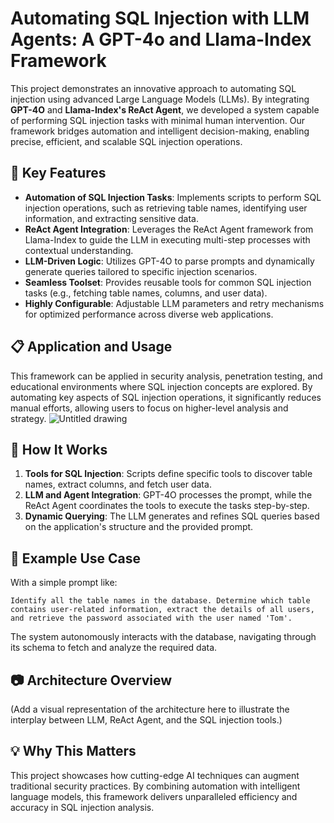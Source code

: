 # Automating SQL Injection with LLM Agents: A GPT-4o and Llama-Index Framework

This project demonstrates an innovative approach to automating SQL injection using advanced Large Language Models (LLMs). By integrating **GPT-4O** and **Llama-Index's ReAct Agent**, we developed a system capable of performing SQL injection tasks with minimal human intervention. Our framework bridges automation and intelligent decision-making, enabling precise, efficient, and scalable SQL injection operations.

## 🚀 Key Features

- **Automation of SQL Injection Tasks**: Implements scripts to perform SQL injection operations, such as retrieving table names, identifying user information, and extracting sensitive data.
- **ReAct Agent Integration**: Leverages the ReAct Agent framework from Llama-Index to guide the LLM in executing multi-step processes with contextual understanding.
- **LLM-Driven Logic**: Utilizes GPT-4O to parse prompts and dynamically generate queries tailored to specific injection scenarios.
- **Seamless Toolset**: Provides reusable tools for common SQL injection tasks (e.g., fetching table names, columns, and user data).
- **Highly Configurable**: Adjustable LLM parameters and retry mechanisms for optimized performance across diverse web applications.

## 📋 Application and Usage

This framework can be applied in security analysis, penetration testing, and educational environments where SQL injection concepts are explored. By automating key aspects of SQL injection operations, it significantly reduces manual efforts, allowing users to focus on higher-level analysis and strategy.
![Untitled drawing](https://github.com/user-attachments/assets/22c409fb-adee-42b0-822c-3349ff671cf4)

## 🌟 How It Works

1. **Tools for SQL Injection**: Scripts define specific tools to discover table names, extract columns, and fetch user data.
2. **LLM and Agent Integration**: GPT-4O processes the prompt, while the ReAct Agent coordinates the tools to execute the tasks step-by-step.
3. **Dynamic Querying**: The LLM generates and refines SQL queries based on the application's structure and the provided prompt.

## 📌 Example Use Case

With a simple prompt like:

```plaintext
Identify all the table names in the database. Determine which table contains user-related information, extract the details of all users, and retrieve the password associated with the user named 'Tom'.
```

The system autonomously interacts with the database, navigating through its schema to fetch and analyze the required data.

## 📷 Architecture Overview

(Add a visual representation of the architecture here to illustrate the interplay between LLM, ReAct Agent, and the SQL injection tools.)

## 💡 Why This Matters

This project showcases how cutting-edge AI techniques can augment traditional security practices. By combining automation with intelligent language models, this framework delivers unparalleled efficiency and accuracy in SQL injection analysis.
